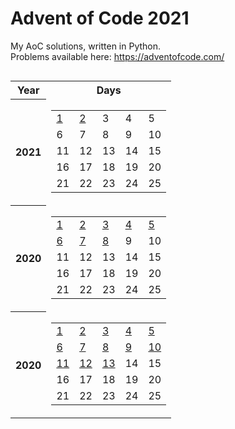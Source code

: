 # Advent of Code 2021
My AoC solutions, written in Python.  
Problems available here: https://adventofcode.com/  

<center>
    <table style="display: inline-block;">
        <tr>
            <th>Year</th>
            <th>Days</th>
        </tr>
        <!-- start table -->
        <tr>
            <th>2021</th>
            <td>
                <table>
                <tr>
                    <td><a href="2021/day01">1</td>
                    <td><a href="2021/day02">2</td>
                    <td>3</td>
                    <td>4</td>
                    <td>5</td>
                </tr>
                <tr>
                    <td>6</td>
                    <td>7</td>
                    <td>8</td>
                    <td>9</td>
                    <td>10</td>
                </tr>
                <tr>
                    <td>11</td>
                    <td>12</td>
                    <td>13</td>
                    <td>14</td>
                    <td>15</td>
                </tr>
                <tr>
                    <td>16</td>
                    <td>17</td>
                    <td>18</td>
                    <td>19</td>
                    <td>20</td>
                </tr>
                <tr>
                    <td>21</td>
                    <td>22</td>
                    <td>23</td>
                    <td>24</td>
                    <td>25</td>
                </tr>
                </table>
            </td>
        </tr>
        <!-- end table -->
        <!-- start table -->
        <tr>
            <th>
                2020
            </th>
            <td>
                <table>
                <tr>
                    <td><a href="2020/day01">1</td>
                    <td><a href="2020/day02">2</td>
                    <td><a href="2020/day03">3</td>
                    <td><a href="2020/day04">4</td>
                    <td><a href="2020/day05">5</td>
                </tr>
                <tr>
                    <td><a href="2020/day06">6</td>
                    <td><a href="2020/day07">7</td>
                    <td><a href="2020/day08">8</td>
                    <td>9</td>
                    <td>10</td>
                </tr>
                <tr>
                    <td>11</td>
                    <td>12</td>
                    <td>13</td>
                    <td>14</td>
                    <td>15</td>
                </tr>
                <tr>
                    <td>16</td>
                    <td>17</td>
                    <td>18</td>
                    <td>19</td>
                    <td>20</td>
                </tr>
                <tr>
                    <td>21</td>
                    <td>22</td>
                    <td>23</td>
                    <td>24</td>
                    <td>25</td>
                </tr>
                </table>
            </td>
        </tr>
        <!-- end table -->
        <!-- start table -->
        <tr>
            <th>
                2020
            </th>
            <td>
                <table>
                <tr>
                    <td><a href="2019/day01">1</td>
                    <td><a href="2019/day02">2</td>
                    <td><a href="2019/day03">3</td>
                    <td><a href="2019/day04">4</td>
                    <td><a href="2019/day05">5</td>
                </tr>
                <tr>
                    <td><a href="2019/day06">6</td>
                    <td><a href="2019/day07">7</td>
                    <td><a href="2019/day08">8</td>
                    <td><a href="2019/day09">9</td>
                    <td><a href="2019/day10">10</td>
                </tr>
                <tr>
                    <td><a href="2019/day11">11</td>
                    <td><a href="2019/day12">12</td>
                    <td><a href="2019/day13">13</td>
                    <td>14</td>
                    <td>15</td>
                </tr>
                <tr>
                    <td>16</td>
                    <td>17</td>
                    <td>18</td>
                    <td>19</td>
                    <td>20</td>
                </tr>
                <tr>
                    <td>21</td>
                    <td>22</td>
                    <td>23</td>
                    <td>24</td>
                    <td>25</td>
                </tr>
                </table>
            </td>
        </tr>
        <!-- end table -->
    </table>
</center>